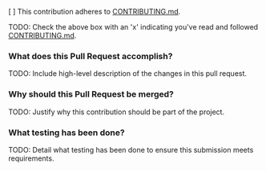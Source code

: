 [ ] This contribution adheres to [CONTRIBUTING.md](https://github.com/ni/niveristand-scan-engine-fxp-libraries/blob/master/CONTRIBUTING.md).

TODO: Check the above box with an 'x' indicating you've read and followed [CONTRIBUTING.md](https://github.com/ni/niveristand-scan-engine-fxp-libraries/blob/master/CONTRIBUTING.md).

### What does this Pull Request accomplish?

TODO: Include high-level description of the changes in this pull request.

### Why should this Pull Request be merged?

TODO: Justify why this contribution should be part of the project.

### What testing has been done?

TODO: Detail what testing has been done to ensure this submission meets requirements.
